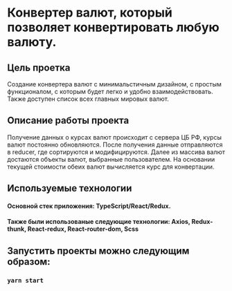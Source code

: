 # Конвертер валют, который позволяет конвертировать любую валюту.

## Цель проетка
Создание конвертера валют с минимальстичным дизайном, с простым функционалом, с которым будет легко и удобно взаимодействовать. Также доступен список всех главных мировых валют.

## Описание работы проекта
Получение данных о курсах валют происходит с сервера ЦБ РФ, курсы валют постоянно обновляются. После получения данные отправляются в reducer, где сортируются и модифицируются. Далее из массива валют достаются объекты валют, выбранные пользователем. На основании текущей стоимости обеих валют вычисляется курс для конвертации.

## Используемые технологии
#### Основной стек приложения: TypeScript/React/Redux.
#### Также были использованые следующие технологии: Axios, Redux-thunk, React-redux, React-router-dom, Scss

## Запустить проекты можно следующим образом:
### `yarn start`
